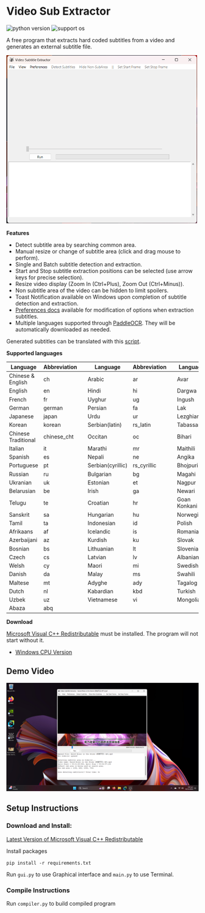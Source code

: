 # Video Sub Extractor

![python version](https://img.shields.io/badge/Python-3.12-blue)
![support os](https://img.shields.io/badge/OS-Windows-green.svg)

A free program that extracts hard coded subtitles from a video and generates an external subtitle file.

<img src="docs/images/gui%20screenshot.png" width="500">


**Features**

- Detect subtitle area by searching common area.
- Manual resize or change of subtitle area (click and drag mouse to perform).
- Single and Batch subtitle detection and extraction.
- Start and Stop subtitle extraction positions can be selected (use arrow keys for precise selection).
- Resize video display (Zoom In (Ctrl+Plus), Zoom Out (Ctrl+Minus)).
- Non subtitle area of the video can be hidden to limit spoilers.
- Toast Notification available on Windows upon completion of subtitle detection and extraction.
- [Preferences docs](docs/Preferences.md) available for modification of options when extraction subtitles.
- Multiple languages supported through [PaddleOCR](https://github.com/PaddlePaddle/PaddleOCR). They will be
  automatically downloaded as needed.

Generated subtitles can be translated with this [script](https://github.com/voun7/Subtitle_Translator).

**Supported languages**

| Language            | Abbreviation | | Language          | Abbreviation | | Language     | Abbreviation |
|---------------------|--------------|-|-------------------|--------------|-|--------------|--------------|
| Chinese & English   | ch           | | Arabic            | ar           | | Avar         | ava          |
| English             | en           | | Hindi             | hi           | | Dargwa       | dar          |
| French              | fr           | | Uyghur            | ug           | | Ingush       | inh          |
| German              | german       | | Persian           | fa           | | Lak          | lbe          |
| Japanese            | japan        | | Urdu              | ur           | | Lezghian     | lez          |
| Korean              | korean       | | Serbian(latin)    | rs_latin     | | Tabassaran   | tab          |
| Chinese Traditional | chinese_cht  | | Occitan           | oc           | | Bihari       | bh           |
| Italian             | it           | | Marathi           | mr           | | Maithili     | mai          |
| Spanish             | es           | | Nepali            | ne           | | Angika       | ang          |
| Portuguese          | pt           | | Serbian(cyrillic) | rs_cyrillic  | | Bhojpuri     | bho          |
| Russian             | ru           | | Bulgarian         | bg           | | Magahi       | mah          |
| Ukranian            | uk           | | Estonian          | et           | | Nagpur       | sck          |
| Belarusian          | be           | | Irish             | ga           | | Newari       | new          |
| Telugu              | te           | | Croatian          | hr           | | Goan Konkani | gom          |
| Sanskrit            | sa           | | Hungarian         | hu           | | Norwegian    | no           |
| Tamil               | ta           | | Indonesian        | id           | | Polish       | pl           |
| Afrikaans           | af           | | Icelandic         | is           | | Romanian     | ro           |
| Azerbaijani         | az           | | Kurdish           | ku           | | Slovak       | sk           |
| Bosnian             | bs           | | Lithuanian        | lt           | | Slovenian    | sl           |
| Czech               | cs           | | Latvian           | lv           | | Albanian     | sq           |
| Welsh               | cy           | | Maori             | mi           | | Swedish      | sv           |
| Danish              | da           | | Malay             | ms           | | Swahili      | sw           |
| Maltese             | mt           | | Adyghe            | ady          | | Tagalog      | tl           |
| Dutch               | nl           | | Kabardian         | kbd          | | Turkish      | tr           |
| Uzbek               | uz           | | Vietnamese        | vi           | | Mongolian    | mn           | 
| Abaza               | abq          |

**Download**

[Microsoft Visual C++ Redistributable](https://learn.microsoft.com/en-US/cpp/windows/latest-supported-vc-redist) must be
installed. The program will not start without it.

- [Windows CPU Version](https://github.com/voun7/Video_Sub_Extractor/releases/download/v1.0/VSE-windows-cpu.zip)

## Demo Video

[![Demo Video](docs/images/demo%20screenshot.png)](https://youtu.be/nnm_waobgnI "Demo Video")

## Setup Instructions

### Download and Install:

[Latest Version of Microsoft Visual C++ Redistributable](https://learn.microsoft.com/en-US/cpp/windows/latest-supported-vc-redist)

Install packages

```commandline
pip install -r requirements.txt
```

Run `gui.py` to use Graphical interface and `main.py` to use Terminal.

### Compile Instructions

Run `compiler.py` to build compiled program

